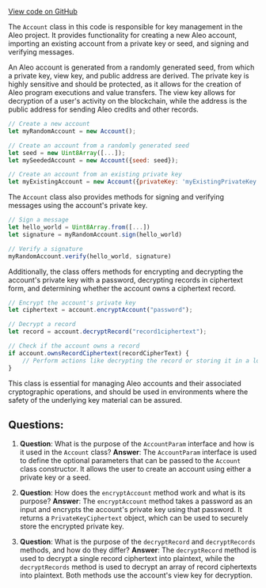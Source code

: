 [View code on GitHub](https://github.com/AleoHQ/aleo/sdk/src/account.d.ts)

The `Account` class in this code is responsible for key management in the Aleo project. It provides functionality for creating a new Aleo account, importing an existing account from a private key or seed, and signing and verifying messages.

An Aleo account is generated from a randomly generated seed, from which a private key, view key, and public address are derived. The private key is highly sensitive and should be protected, as it allows for the creation of Aleo program executions and value transfers. The view key allows for decryption of a user's activity on the blockchain, while the address is the public address for sending Aleo credits and other records.

```javascript
// Create a new account
let myRandomAccount = new Account();

// Create an account from a randomly generated seed
let seed = new Uint8Array([...]);
let mySeededAccount = new Account({seed: seed});

// Create an account from an existing private key
let myExistingAccount = new Account({privateKey: 'myExistingPrivateKey'})
```

The `Account` class also provides methods for signing and verifying messages using the account's private key.

```javascript
// Sign a message
let hello_world = Uint8Array.from([...])
let signature = myRandomAccount.sign(hello_world)

// Verify a signature
myRandomAccount.verify(hello_world, signature)
```

Additionally, the class offers methods for encrypting and decrypting the account's private key with a password, decrypting records in ciphertext form, and determining whether the account owns a ciphertext record.

```javascript
// Encrypt the account's private key
let ciphertext = account.encryptAccount("password");

// Decrypt a record
let record = account.decryptRecord("record1ciphertext");

// Check if the account owns a record
if account.ownsRecordCiphertext(recordCipherText) {
    // Perform actions like decrypting the record or storing it in a local database
}
```

This class is essential for managing Aleo accounts and their associated cryptographic operations, and should be used in environments where the safety of the underlying key material can be assured.
## Questions: 
 1. **Question**: What is the purpose of the `AccountParam` interface and how is it used in the `Account` class?
   **Answer**: The `AccountParam` interface is used to define the optional parameters that can be passed to the `Account` class constructor. It allows the user to create an account using either a private key or a seed.

2. **Question**: How does the `encryptAccount` method work and what is its purpose?
   **Answer**: The `encryptAccount` method takes a password as an input and encrypts the account's private key using that password. It returns a `PrivateKeyCiphertext` object, which can be used to securely store the encrypted private key.

3. **Question**: What is the purpose of the `decryptRecord` and `decryptRecords` methods, and how do they differ?
   **Answer**: The `decryptRecord` method is used to decrypt a single record ciphertext into plaintext, while the `decryptRecords` method is used to decrypt an array of record ciphertexts into plaintext. Both methods use the account's view key for decryption.